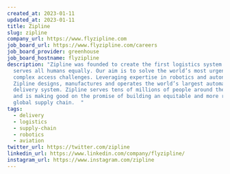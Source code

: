 ```yaml
---
created_at: 2023-01-11
updated_at: 2023-01-11
title: Zipline
slug: zipline
company_url: https://www.flyzipline.com
job_board_url: https://www.flyzipline.com/careers
job_board_provider: greenhouse
job_board_hostname: flyzipline
description: "Zipline was founded to create the first logistics system that
  serves all humans equally. Our aim is to solve the world’s most urgent and
  complex access challenges. Leveraging expertise in robotics and autonomy,
  Zipline designs, manufactures and operates the world’s largest automated
  delivery system. Zipline serves tens of millions of people around the world
  and is making good on the promise of building an equitable and more resilient
  global supply chain.  "
tags:
  - delivery
  - logistics
  - supply-chain
  - robotics
  - aviation
twitter_url: https://twitter.com/zipline
linkedin_url: https://www.linkedin.com/company/flyzipline/
instagram_url: https://www.instagram.com/zipline
---
```

